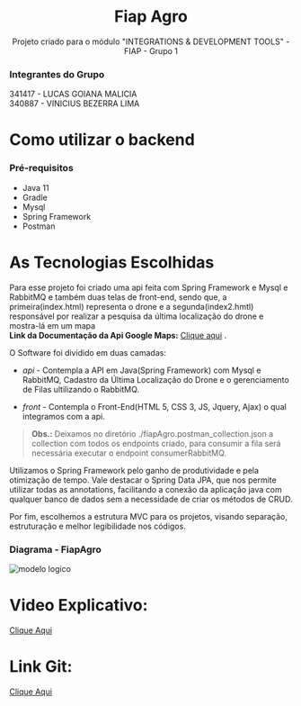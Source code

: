 <h1 align="center"> Fiap Agro </h1>
<p align="center"> Projeto criado para o módulo "INTEGRATIONS & DEVELOPMENT TOOLS" - FIAP - Grupo 1 <br></p>


###  Integrantes do Grupo<Br>
341417 - LUCAS GOIANA MALICIA<br>
340887 - VINICIUS BEZERRA LIMA<br>

# Como utilizar o backend

### Pré-requisitos

- Java 11
- Gradle
- Mysql
- Spring Framework
- Postman

# As Tecnologias Escolhidas

Para esse projeto foi criado uma api feita com Spring Framework e Mysql e RabbitMQ e também duas telas de front-end, sendo que, a primeira(index.html) representa o drone e a segunda(index2.hmtl) responsável por realizar a pesquisa da última localização do drone e mostra-lá em um mapa<br> <b>Link da Documentação da Api Google Maps:</b> <a href ="https://developers.google.com/maps/documentation/javascript/marker-clustering">Clique aqui</a> .

O Software foi dividido em duas camadas:

- *api* - Contempla a API em Java(Spring Framework) com Mysql e RabbitMQ, Cadastro da Última Localização do Drone e o gerenciamento de Filas ultilizando o RabbitMQ.
  <br>

- *front* - Contempla o Front-End(HTML 5, CSS 3, JS, Jquery, Ajax) o qual integramos com a api.

> <b>Obs.:</b> Deixamos no diretório ./fiapAgro.postman_collection.json a collection com todos os endpoints criado, para consumir a fila será necessária executar o endpoint consumerRabbitMQ.

Utilizamos o Spring Framework pelo ganho de produtividade e pela otimização de tempo.
Vale destacar o Spring Data JPA, que nos permite utilizar todas as annotations, facilitando a conexão da aplicação java com qualquer banco de dados sem a necessidade de criar os
métodos de CRUD.

Por fim, escolhemos a estrutura MVC para os projetos, visando separação, estruturação e melhor legibilidade nos códigos.

### Diagrama - FiapAgro

![modelo logico](https://lucasgoiana.com/integrations/Screenshot.png)

  # Video Explicativo: 
 <a href="https://youtu.be/aEgayyYPdsA">Clique Aqui</a>

 # Link Git:
 <a href="https://github.com/LucasGoiana/fiap-agro">Clique Aqui</a>
